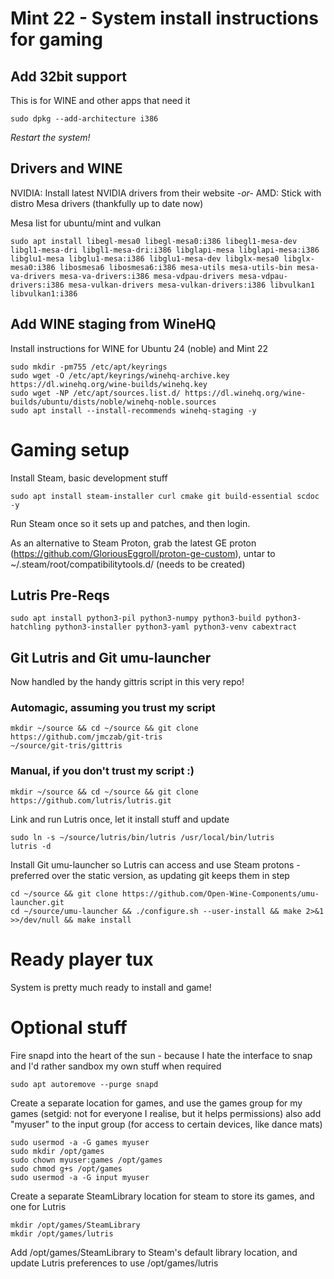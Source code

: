 # Mint 22 - System install instructions for gaming

## Add 32bit support 
This is for WINE and other apps that need it
```
sudo dpkg --add-architecture i386
```

*Restart the system!*

## Drivers and WINE
NVIDIA: Install latest NVIDIA drivers from their website
*-or-*
AMD: Stick with distro Mesa drivers (thankfully up to date now)

Mesa list for ubuntu/mint and vulkan
```
sudo apt install libegl-mesa0 libegl-mesa0:i386 libegl1-mesa-dev libgl1-mesa-dri libgl1-mesa-dri:i386 libglapi-mesa libglapi-mesa:i386 libglu1-mesa libglu1-mesa:i386 libglu1-mesa-dev libglx-mesa0 libglx-mesa0:i386 libosmesa6 libosmesa6:i386 mesa-utils mesa-utils-bin mesa-va-drivers mesa-va-drivers:i386 mesa-vdpau-drivers mesa-vdpau-drivers:i386 mesa-vulkan-drivers mesa-vulkan-drivers:i386 libvulkan1 libvulkan1:i386
```

## Add WINE staging from WineHQ

Install instructions for WINE for Ubuntu 24 (noble) and Mint 22
```
sudo mkdir -pm755 /etc/apt/keyrings
sudo wget -O /etc/apt/keyrings/winehq-archive.key https://dl.winehq.org/wine-builds/winehq.key
sudo wget -NP /etc/apt/sources.list.d/ https://dl.winehq.org/wine-builds/ubuntu/dists/noble/winehq-noble.sources
sudo apt install --install-recommends winehq-staging -y
```

# Gaming setup

Install Steam, basic development stuff
```
sudo apt install steam-installer curl cmake git build-essential scdoc -y
```

Run Steam once so it sets up and patches, and then login.

As an alternative to Steam Proton, grab the latest GE proton (https://github.com/GloriousEggroll/proton-ge-custom), untar to ~/.steam/root/compatibilitytools.d/ (needs to be created)

## Lutris Pre-Reqs
```
sudo apt install python3-pil python3-numpy python3-build python3-hatchling python3-installer python3-yaml python3-venv cabextract
```

## Git Lutris and Git umu-launcher
Now handled by the handy gittris script in this very repo!

### Automagic, assuming you trust my script
```
mkdir ~/source && cd ~/source && git clone https://github.com/jmczab/git-tris
~/source/git-tris/gittris
```

### Manual, if you don't trust my script :)
```
mkdir ~/source && cd ~/source && git clone https://github.com/lutris/lutris.git
```
Link and run Lutris once, let it install stuff and update
```
sudo ln -s ~/source/lutris/bin/lutris /usr/local/bin/lutris
lutris -d
```

Install Git umu-launcher so Lutris can access and use Steam protons - preferred over the static version, as updating git keeps them in step
```
cd ~/source && git clone https://github.com/Open-Wine-Components/umu-launcher.git
cd ~/source/umu-launcher && ./configure.sh --user-install && make 2>&1 >>/dev/null && make install
```

# Ready player tux
System is pretty much ready to install and game!


# Optional stuff
Fire snapd into the heart of the sun - because I hate the interface to snap and I'd rather sandbox my own stuff when required
```
sudo apt autoremove --purge snapd
```

Create a separate location for games, and use the games group for my games (setgid: not for everyone I realise, but it helps permissions) also add "myuser" to the input group (for access to certain devices, like dance mats)
```
sudo usermod -a -G games myuser
sudo mkdir /opt/games
sudo chown myuser:games /opt/games
sudo chmod g+s /opt/games
sudo usermod -a -G input myuser 
```

Create a separate SteamLibrary location for steam to store its games, and one for Lutris
```
mkdir /opt/games/SteamLibrary
mkdir /opt/games/lutris
```

Add /opt/games/SteamLibrary to Steam's default library location, and update Lutris preferences to use /opt/games/lutris
